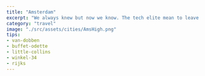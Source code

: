 ```yaml
---
title: "Amsterdam"
excerpt: "We always knew but now we know. The tech elite mean to leave us all behind."
category: "travel"
image: "./src/assets/cities/AmsHigh.png"
tips:
- van-dobben
- buffet-odette
- little-collins
- winkel-34
- rijks
---
```



